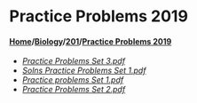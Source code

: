 # Practice Problems 2019
#### [Home](../../..)/[Biology](../..)/[201](..)/[Practice Problems 2019]()
- [_Practice Problems Set 3.pdf_](Practice%20Problems%20Set%203.pdf)
- [_Solns Practice Problems Set 1.pdf_](Solns%20Practice%20Problems%20Set%201.pdf)
- [_Practice problems Set 1.pdf_](Practice%20problems%20Set%201.pdf)
- [_Practice Problems Set 2.pdf_](Practice%20Problems%20Set%202.pdf)

